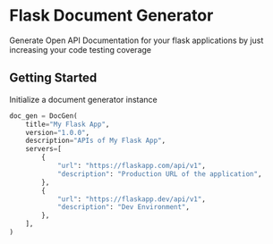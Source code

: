 # Flask Document Generator
Generate Open API Documentation for your flask applications by just increasing your code testing coverage 

## Getting Started
Initialize a document generator instance
```python
doc_gen = DocGen(
    title="My Flask App",
    version="1.0.0",
    description="APIs of My Flask App",
    servers=[
        {
            "url": "https://flaskapp.com/api/v1",
            "description": "Production URL of the application",
        },
        {
            "url": "https://flaskapp.dev/api/v1",
            "description": "Dev Environment",
        },
    ],
)

```
